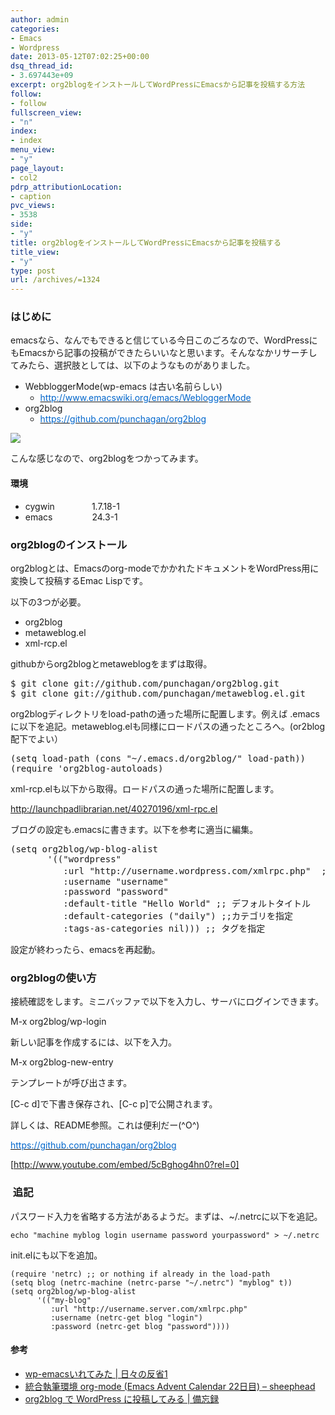 ```yaml
---
author: admin
categories:
- Emacs
- Wordpress
date: 2013-05-12T07:02:25+00:00
dsq_thread_id:
- 3.697443e+09
excerpt: org2blogをインストールしてWordPressにEmacsから記事を投稿する方法
follow:
- follow
fullscreen_view:
- "n"
index:
- index
menu_view:
- "y"
page_layout:
- col2
pdrp_attributionLocation:
- caption
pvc_views:
- 3538
side:
- "y"
title: org2blogをインストールしてWordPressにEmacsから記事を投稿する
title_view:
- "y"
type: post
url: /archives/=1324
---
```


<!--:ja-->

### はじめに

emacsなら、なんでもできると信じている今日このごろなので、WordPressにもEmacsから記事の投稿ができたらいいなと思います。そんななかリサーチしてみたら、選択肢としては、以下のようなものがありました。

  * WebbloggerMode(wp-emacs は古い名前らしい) 
      * [<span style="color: #0066cc;">http://www.emacswiki.org/emacs/WebloggerMode</span>][1]
  * org2blog 
      * [<span style="color: #0066cc;">https://github.com/punchagan/org2blog</span>][2]

[![][3]][4]

こんな感じなので、org2blogをつかってみます。

#### 環境

  * cygwin               1.7.18-1
  * emacs                24.3-1

### org2blogのインストール

org2blogとは、Emacsのorg-modeでかかれたドキュメントをWordPress用に変換して投稿するEmac Lispです。

以下の3つが必要。

  * org2blog
  * metaweblog.el
  * xml-rcp.el

githubからorg2blogとmetaweblogをまずは取得。

<div id="scid:812469c5-0cb0-4c63-8c15-c81123a09de7:6f8790ac-2736-4b19-bd80-a8c616f3b995" class="wlWriterEditableSmartContent" style="margin: 0px; display: inline; float: none; padding: 0px;">
  <pre name="code" class="c">$ git clone git://github.com/punchagan/org2blog.git
$ git clone git://github.com/punchagan/metaweblog.el.git</pre>
</div>

org2blogディレクトリをload-pathの通った場所に配置します。例えば .emacsに以下を追記。metaweblog.elも同様にロードパスの通ったところへ。(or2blog配下でよい）

<div id="scid:812469c5-0cb0-4c63-8c15-c81123a09de7:46545434-60c8-4249-a656-9878bd572cbc" class="wlWriterEditableSmartContent" style="margin: 0px; display: inline; float: none; padding: 0px;">
  <pre name="code" class="c">(setq load-path (cons "~/.emacs.d/org2blog/" load-path)) 
(require 'org2blog-autoloads)</pre>
</div>

xml-rcp.elも以下から取得。ロードパスの通った場所に配置します。

<a style="text-transform: none; background-color: #ffffff; text-indent: 0px; letter-spacing: normal; font: 14px/21px メイリオ, meiryo, arial, helvetica; white-space: normal; color: #666666; word-spacing: 0px; text-decoration: underline; -webkit-text-size-adjust: auto; -webkit-text-stroke-width: 0px;" href="http://launchpadlibrarian.net/40270196/xml-rpc.el"><span style="font-style: normal ! important; font-family: メイリオ,meiryo,arial,helvetica ! important; color: #0066cc;">http://launchpadlibrarian.net/40270196/xml-rpc.el</span></a>

ブログの設定も.emacsに書きます。以下を参考に適当に編集。

<div id="scid:812469c5-0cb0-4c63-8c15-c81123a09de7:5ad7862f-bf76-4790-8d14-33ab8a4bc088" class="wlWriterEditableSmartContent" style="margin: 0px; display: inline; float: none; padding: 0px;">
  <pre name="code" class="c">(setq org2blog/wp-blog-alist 
       '(("wordpress" 
          :url "http://username.wordpress.com/xmlrpc.php"  ;;xmlrcp.phpのURL
          :username "username"  
          :password "password" 
          :default-title "Hello World" ;; デフォルトタイトル
          :default-categories ("daily") ;;カテゴリを指定 
          :tags-as-categories nil))) ;; タグを指定</pre>
</div>

設定が終わったら、emacsを再起動。

### org2blogの使い方

接続確認をします。ミニバッファで以下を入力し、サーバにログインできます。

M-x org2blog/wp-login

新しい記事を作成するには、以下を入力。

M-x org2blog-new-entry

テンプレートが呼び出さます。

[C-c d]で下書き保存され、[C-c p]で公開されます。

詳しくは、README参照。これは便利だー(^O^)

[<span style="color: #0066cc;">https://github.com/punchagan/org2blog</span>][2]

[http://www.youtube.com/embed/5cBghog4hn0?rel=0]

###  追記

パスワード入力を省略する方法があるようだ。まずは、~/.netrcに以下を追記。

    
    echo "machine myblog login username password yourpassword" > ~/.netrc 
    

init.elにも以下を追加。

    
    (require 'netrc) ;; or nothing if already in the load-path
    (setq blog (netrc-machine (netrc-parse "~/.netrc") "myblog" t))
    (setq org2blog/wp-blog-alist
          '(("my-blog"
             :url "http://username.server.com/xmlrpc.php"
             :username (netrc-get blog "login")
             :password (netrc-get blog "password"))))
    

#### 参考

  * [wp-emacsいれてみた | 日々の反省1][5]
  * [統合執筆環境 org-mode (Emacs Advent Calendar 22日目) &#8211; sheephead][6]
  * [org2blog で WordPress に投稿してみる | 備忘録][7]

<!--:-->

<!--:en-->

<!--:-->

 [1]: http://www.emacswiki.org/emacs/WebloggerMode
 [2]: https://github.com/punchagan/org2blog
 [3]: http://chart.googleapis.com/chart?cht=bhg&chs=400x200&chxt=y%2Cx&chxl=0%3A%7Cwp-emacs%7Corg2blog&chdlp=r&chco=ffbf67&chxr=1%2C0%2C2550&chbh=a&chd=t%3A2550%2C215&chtt=Google%20%E6%A4%9C%E7%B4%A2%E7%B5%90%E6%9E%9C%E6%95%B0%E3%81%AE%E6%AF%94%E8%BC%83&chds=0%2C2550&chm=N**%2C666666%2C0%2C-1%2C12%2C0&chl
 [4]: http://konisimple.net/tool/google_graph/#org2blog
 [5]: http://highmt.wordpress.com/2010/10/20/wp-emacs%E3%81%84%E3%82%8C%E3%81%A6%E3%81%BF%E3%81%9F/
 [6]: http://sheephead.homelinux.org/2010/12/22/6501/
 [7]: http://www.kaichan.mydns.jp/~kai/wordpress/archives/=28